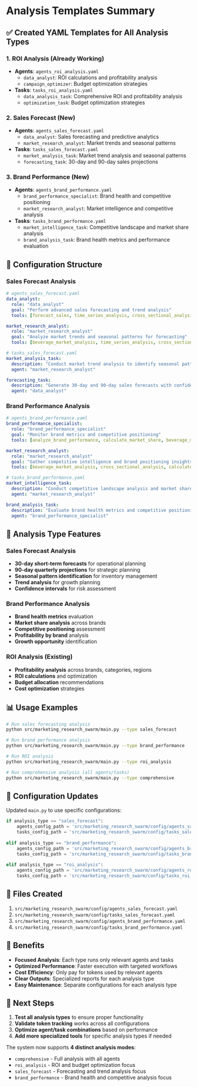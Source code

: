 # Analysis Templates Summary

## ✅ **Created YAML Templates for All Analysis Types**

### 1. **ROI Analysis** (Already Working)
- **Agents**: `agents_roi_analysis.yaml`
  - `data_analyst`: ROI calculations and profitability analysis
  - `campaign_optimizer`: Budget optimization strategies
- **Tasks**: `tasks_roi_analysis.yaml`
  - `data_analysis_task`: Comprehensive ROI and profitability analysis
  - `optimization_task`: Budget optimization strategies

### 2. **Sales Forecast** (New)
- **Agents**: `agents_sales_forecast.yaml`
  - `data_analyst`: Sales forecasting and predictive analytics
  - `market_research_analyst`: Market trends and seasonal patterns
- **Tasks**: `tasks_sales_forecast.yaml`
  - `market_analysis_task`: Market trend analysis and seasonal patterns
  - `forecasting_task`: 30-day and 90-day sales projections

### 3. **Brand Performance** (New)
- **Agents**: `agents_brand_performance.yaml`
  - `brand_performance_specialist`: Brand health and competitive positioning
  - `market_research_analyst`: Market intelligence and competitive analysis
- **Tasks**: `tasks_brand_performance.yaml`
  - `market_intelligence_task`: Competitive landscape and market share analysis
  - `brand_analysis_task`: Brand health metrics and performance evaluation

## 🔧 **Configuration Structure**

### Sales Forecast Analysis
```yaml
# agents_sales_forecast.yaml
data_analyst:
  role: "data_analyst"
  goal: "Perform advanced sales forecasting and trend analysis"
  tools: [forecast_sales, time_series_analysis, cross_sectional_analysis, beverage_market_analysis, analyze_kpis]

market_research_analyst:
  role: "market_research_analyst" 
  goal: "Analyze market trends and seasonal patterns for forecasting"
  tools: [beverage_market_analysis, time_series_analysis, cross_sectional_analysis, read_csv_tool]
```

```yaml
# tasks_sales_forecast.yaml
market_analysis_task:
  description: "Conduct market trend analysis to identify seasonal patterns and growth trends"
  agent: "market_research_analyst"

forecasting_task:
  description: "Generate 30-day and 90-day sales forecasts with confidence intervals"
  agent: "data_analyst"
```

### Brand Performance Analysis
```yaml
# agents_brand_performance.yaml
brand_performance_specialist:
  role: "brand_performance_specialist"
  goal: "Monitor brand metrics and competitive positioning"
  tools: [analyze_brand_performance, calculate_market_share, beverage_market_analysis, cross_sectional_analysis, profitability_analysis]

market_research_analyst:
  role: "market_research_analyst"
  goal: "Gather competitive intelligence and brand positioning insights"
  tools: [beverage_market_analysis, cross_sectional_analysis, calculate_market_share, read_csv_tool, time_series_analysis]
```

```yaml
# tasks_brand_performance.yaml
market_intelligence_task:
  description: "Conduct competitive landscape analysis and market share calculations"
  agent: "market_research_analyst"

brand_analysis_task:
  description: "Evaluate brand health metrics and competitive positioning"
  agent: "brand_performance_specialist"
```

## 🎯 **Analysis Type Features**

### Sales Forecast Analysis
- **30-day short-term forecasts** for operational planning
- **90-day quarterly projections** for strategic planning
- **Seasonal pattern identification** for inventory management
- **Trend analysis** for growth planning
- **Confidence intervals** for risk assessment

### Brand Performance Analysis
- **Brand health metrics** evaluation
- **Market share analysis** across brands
- **Competitive positioning** assessment
- **Profitability by brand** analysis
- **Growth opportunity** identification

### ROI Analysis (Existing)
- **Profitability analysis** across brands, categories, regions
- **ROI calculations** and optimization
- **Budget allocation** recommendations
- **Cost optimization** strategies

## 📊 **Usage Examples**

```bash
# Run sales forecasting analysis
python src/marketing_research_swarm/main.py --type sales_forecast

# Run brand performance analysis  
python src/marketing_research_swarm/main.py --type brand_performance

# Run ROI analysis
python src/marketing_research_swarm/main.py --type roi_analysis

# Run comprehensive analysis (all agents/tasks)
python src/marketing_research_swarm/main.py --type comprehensive
```

## 🔧 **Configuration Updates**

Updated `main.py` to use specific configurations:

```python
if analysis_type == "sales_forecast":
    agents_config_path = 'src/marketing_research_swarm/config/agents_sales_forecast.yaml'
    tasks_config_path = 'src/marketing_research_swarm/config/tasks_sales_forecast.yaml'
    
elif analysis_type == "brand_performance":
    agents_config_path = 'src/marketing_research_swarm/config/agents_brand_performance.yaml'
    tasks_config_path = 'src/marketing_research_swarm/config/tasks_brand_performance.yaml'
    
elif analysis_type == "roi_analysis":
    agents_config_path = 'src/marketing_research_swarm/config/agents_roi_analysis.yaml'
    tasks_config_path = 'src/marketing_research_swarm/config/tasks_roi_analysis.yaml'
```

## 📁 **Files Created**

1. `src/marketing_research_swarm/config/agents_sales_forecast.yaml`
2. `src/marketing_research_swarm/config/tasks_sales_forecast.yaml`
3. `src/marketing_research_swarm/config/agents_brand_performance.yaml`
4. `src/marketing_research_swarm/config/tasks_brand_performance.yaml`

## 🎯 **Benefits**

- **Focused Analysis**: Each type runs only relevant agents and tasks
- **Optimized Performance**: Faster execution with targeted workflows
- **Cost Efficiency**: Only pay for tokens used by relevant agents
- **Clear Outputs**: Specialized reports for each analysis type
- **Easy Maintenance**: Separate configurations for each analysis type

## 🚀 **Next Steps**

1. **Test all analysis types** to ensure proper functionality
2. **Validate token tracking** works across all configurations
3. **Optimize agent/task combinations** based on performance
4. **Add more specialized tools** for specific analysis types if needed

The system now supports **4 distinct analysis modes**:
- `comprehensive` - Full analysis with all agents
- `roi_analysis` - ROI and budget optimization focus
- `sales_forecast` - Forecasting and trend analysis focus  
- `brand_performance` - Brand health and competitive analysis focus